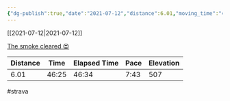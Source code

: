 ```yaml
---
{"dg-publish":true,"date":"2021-07-12","distance":6.01,"moving_time":"46:25","elapsed_time":"46:34","pace":"7:43","total_elevation_gain":507,"url":"https://www.strava.com/activities/5617974666","permalink":"/01-personal/strava/2021-07-12-the-smoke-cleared/","dgPassFrontmatter":true}
---
```



[[2021-07-12\|2021-07-12]]

[The smoke cleared 😍](https://www.strava.com/activities/5617974666)

| Distance | Time  | Elapsed Time | Pace | Elevation |
| -------- | ----- | ------------ | ---- | --------- |
| 6.01     | 46:25 | 46:34        | 7:43 | 507       |




#strava
